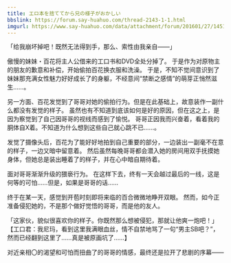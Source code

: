 ```yaml
---
title: エロ本を捨ててから兄の様子がおかしい
bbslink: https://forum.say-huahuo.com/thread-2143-1-1.html
imgurl: https://www.say-huahuo.com/data/attachment/forum/201601/27/145114nluaiefxj4efx5ue.png
---
```


「给我崩坏掉吧！既然无法得到手，那么、索性由我亲自——」

傲慢的妹妹・百花将主人公借来的工口书和DVD全处分掉了。
于是作为对原物主的朋友的歉意和补偿，开始偷拍百花换衣服和洗澡。
于是，不知不觉间意识到了妹妹那充满女性魅力好好成长了的身躯，不经意间“禁断之感情”的萌芽正悄然滋生……。

另一方面、百花发觉到了哥哥对她的偷拍行为。但是在此基础上，故意装作一副什么都没有发觉的样子。
虽然也有不知道到底该如何是好的原因，但在这之上，是因为察觉到了自己因哥哥的视线而感到了愉悦。
哥哥正因我而兴奋着，看着我的胴体自X着。不知道为什么想到这些自己就心跳不已……。

发觉了摄像头后，百花为了能好好地拍到自己重要的部分，一边装出一副毫不在意的样子，一边又暗中留意着。
然后虽然每晚哥哥都会潜入她的房间用双手抚摸她身体，但她总是装出睡着了的样子，并在心中暗自期待着。

面对哥哥渐渐升级的猥亵行为。
在这样下去，终有一天会越过最后的一线，这是何等的可怕……但是，如果是哥哥的话……

终于在某一天，感觉到开苞时刻即将来临的百合微微地睁开双眼。
然而，如今正准备侵犯她的，不是那个做好觉悟的哥哥，而是他的友人。

「这家伙，貌似很喜欢你的样子。你既然那么想被侵犯，那就让他爽一炮吧！」
【工口君：我尼玛，看到这里我满眼血丝，情不自禁地骂了一句“男主SB吧？”，然而已经翻到这里了……真是被原画坑了……】

对近亲相〇的渴望和可怕而扭曲了的哥哥的情感，最终还是拉开了悲剧的序幕——<!--more-->

